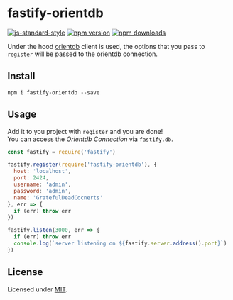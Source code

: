 # fastify-orientdb

[![js-standard-style](https://img.shields.io/badge/code%20style-standard-brightgreen.svg?style=flat)](http://standardjs.com/)
[![npm version](https://img.shields.io/npm/v/fastify-orientdb.svg?style=flat-square)](https://www.npmjs.com/package/fastify-orientdb)
[![npm downloads](https://img.shields.io/npm/dm/fastify-orientdb.svg?style=flat-square)](https://www.npmjs.com/package/fastify-orientdb)

Under the hood [orientdb](https://github.com/orientechnologies/orientjs) client is used, the options that you pass to `register` will be passed to the orientdb connection.

## Install
```
npm i fastify-orientdb --save
```
## Usage
Add it to you project with `register` and you are done!  
You can access the *Orientdb Connection* via `fastify.db`.
```js
const fastify = require('fastify')

fastify.register(require('fastify-orientdb'), {
  host: 'localhost',
  port: 2424,
  username: 'admin',
  password: 'admin',
  name: 'GratefulDeadCocnerts'
}, err => {
  if (err) throw err
})

fastify.listen(3000, err => {
  if (err) throw err
  console.log(`server listening on ${fastify.server.address().port}`)
})
```

## License

Licensed under [MIT](./LICENSE).